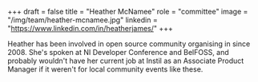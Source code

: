 +++
draft = false
title = "Heather McNamee"
role = "committee"
image = "/img/team/heather-mcnamee.jpg"
linkedin = "https://www.linkedin.com/in/heatherjames/"
+++

Heather has been involved in open source community organising in since 2008. She's spoken at NI Developer Conference and BelFOSS, and probably wouldn't have her current job at Instil as an Associate Product Manager if it weren't for local community events like these.